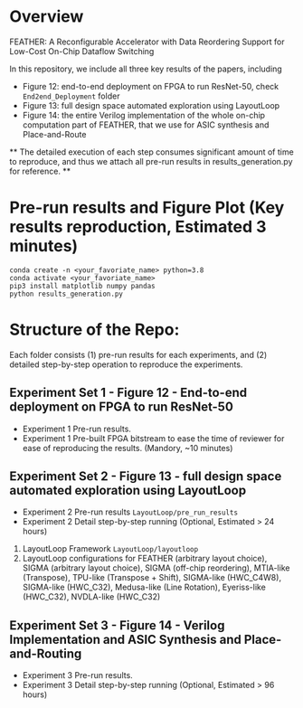 # Overview

FEATHER: A Reconfigurable Accelerator with Data Reordering Support for Low-Cost On-Chip Dataflow Switching

In this repository, we include all three key results of the papers, including
- Figure 12: end-to-end deployment on FPGA to run ResNet-50, check `End2end_Deployment` folder
- Figure 13: full design space automated exploration using LayoutLoop 
- Figure 14: the entire Verilog implementation of the whole on-chip computation part of FEATHER, that we use for ASIC synthesis and Place-and-Route

** The detailed execution of each step consumes significant amount of time to reproduce, and thus we attach all pre-run results in results_generation.py for reference. **

# Pre-run results and Figure Plot (Key results reproduction, Estimated 3 minutes)
```
conda create -n <your_favoriate_name> python=3.8
conda activate <your_favoriate_name>
pip3 install matplotlib numpy pandas
python results_generation.py
```

# Structure of the Repo: 
Each folder consists (1) pre-run results for each experiments, and (2) detailed step-by-step operation to reproduce the experiments.
## Experiment Set 1 - Figure 12 - End-to-end deployment on FPGA to run ResNet-50
- Experiment 1 Pre-run results.
- Experiment 1 Pre-built FPGA bitstream to ease the time of reviewer for ease of reproducing the results. (Mandory, ~10 minutes)
## Experiment Set 2 - Figure 13 - full design space automated exploration using LayoutLoop 
- Experiment 2 Pre-run results `LayoutLoop/pre_run_results`
- Experiment 2 Detail step-by-step running (Optional, Estimated > 24 hours)
1. LayoutLoop Framework `LayoutLoop/layoutloop`
2. LayoutLoop configurations for FEATHER (arbitrary layout choice), SIGMA (arbitrary layout choice), SIGMA (off-chip reordering), MTIA-like (Transpose), TPU-like (Transpose + Shift), SIGMA-like (HWC_C4W8), SIGMA-like (HWC_C32), Medusa-like (Line Rotation), Eyeriss-like (HWC_C32), NVDLA-like (HWC_C32)
## Experiment Set 3 - Figure 14 - Verilog Implementation and ASIC Synthesis and Place-and-Routing
- Experiment 3 Pre-run results. 
- Experiment 3 Detail step-by-step running (Optional, Estimated > 96 hours)


